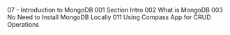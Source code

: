 07 - Introduction to MongoDB
001 Section Intro
002 What is MongoDB
003 No Need to Install MongoDB Locally
011 Using Compass App for CRUD Operations